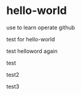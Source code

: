 # hello-world
use to learn operate github

test for hello-world

test helloword again

test

test2

test3
